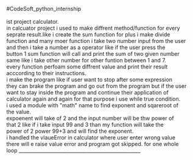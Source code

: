 #CodeSoft_python_internship
<br>
<br>
ist project calculator.
<br>
in calcuator project i used to make diffrent method/function for every
<br>
seprate result.like i create the sum function for plus i make divide 
<br>function and many moer function i take two number input from the user 
<br>and then i take a number as a operator like if the user press the 
<br>button 1 sum function will call  and print the sum of two given number<br>same like i take other number for other funtion between 1 and 7.
<br>every function perfoam some diffrent value and print their result 
<br>acccording to their instructions.
<br>i make the program like if user want to stop after some expression <br>they can brake the program and go out from the program but if the user <br>want to stay inside the program and continue their application of <br>calculator again and again for that purpose i use while true condition.
<br>i used a module with "math" name to find exponent  and sqareroot of <br>the value.
<br>expoenent will take of 2 and the input number will be thw power of <br>that 2 like if i take input  99 and 3 than my function will take the <br>power of 2 power 99+3 and will find the exponent.
<br>i handled the vlaueError in calculator where user enter wrong value
<br> there will e raise value error and program got skipped. for one whole <br>loop
            __________________________________________________